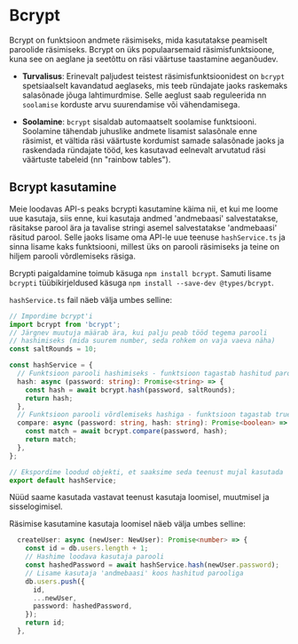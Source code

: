 # Bcrypt

Bcrypt on funktsioon andmete räsimiseks, mida kasutatakse peamiselt paroolide räsimiseks. Bcrypt on üks populaarsemaid räsimisfunktsioone, kuna see on aeglane ja seetõttu on räsi väärtuse taastamine aeganõudev.

- **Turvalisus**: Erinevalt paljudest teistest räsimisfunktsioonidest on `bcrypt` spetsiaalselt kavandatud aeglaseks, mis teeb ründajate jaoks raskemaks salasõnade jõuga lahtimurdmise. Selle aeglust saab reguleerida nn `soolamise` korduste arvu suurendamise või vähendamisega.

- **Soolamine**: `bcrypt` sisaldab automaatselt soolamise funktsiooni. Soolamine tähendab juhuslike andmete lisamist salasõnale enne räsimist, et vältida räsi väärtuste kordumist samade salasõnade jaoks ja raskendada ründajate tööd, kes kasutavad eelnevalt arvutatud räsi väärtuste tabeleid (nn "rainbow tables").

## Bcrypt kasutamine

Meie loodavas API-s peaks bcrypti kasutamine käima nii, et kui me loome uue kasutaja, siis enne, kui kasutaja andmed 'andmebaasi' salvestatakse, räsitakse parool ära ja tavalise stringi asemel salvestatakse 'andmebaasi' räsitud parool. Selle jaoks lisame oma API-le uue teenuse `hashService.ts` ja sinna lisame kaks funktsiooni, millest üks on parooli räsimiseks ja teine on hiljem parooli võrdlemiseks räsiga.

Bcrypti paigaldamine toimub käsuga `npm install bcrypt`. Samuti lisame `bcrypti` tüübikirjeldused käsuga `npm install --save-dev @types/bcrypt`.

`hashService.ts` fail näeb välja umbes selline:

```typescript
// Impordime bcrypt'i
import bcrypt from 'bcrypt';
// Järgnev muutuja määrab ära, kui palju peab tööd tegema parooli
// hashimiseks (mida suurem number, seda rohkem on vaja vaeva näha)
const saltRounds = 10;

const hashService = {
  // Funktsioon parooli hashimiseks - funktsioon tagastab hashitud parooli
  hash: async (password: string): Promise<string> => {
    const hash = await bcrypt.hash(password, saltRounds);
    return hash;
  },
  // Funktsioon parooli võrdlemiseks hashiga - funktsioon tagastab true või false vastavalt võrdlemise tulemusele
  compare: async (password: string, hash: string): Promise<boolean> => {
    const match = await bcrypt.compare(password, hash);
    return match;
  },
};

// Ekspordime loodud objekti, et saaksime seda teenust mujal kasutada
export default hashService;
```

Nüüd saame kasutada vastavat teenust kasutaja loomisel, muutmisel ja sisselogimisel.

Räsimise kasutamine kasutaja loomisel näeb välja umbes selline:

```typescript
  createUser: async (newUser: NewUser): Promise<number> => {
    const id = db.users.length + 1;
    // Hashime loodava kasutaja parooli
    const hashedPassword = await hashService.hash(newUser.password);
    // Lisame kasutaja 'andmebaasi' koos hashitud parooliga
    db.users.push({
      id,
      ...newUser,
      password: hashedPassword,
    });
    return id;
  },
```
